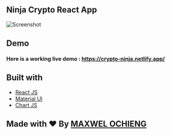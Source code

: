 ## Ninja Crypto React App
![Screenshot](screenshot.png)

## Demo
#### Here is a working live demo :  https://crypto-ninja.netlify.app/


## Built with 

- [React JS](https://reactjs.org/)
- [Material UI](https://v4.mui.com/)
- [Chart JS](https://reactchartjs.github.io/react-chartjs-2/#/)

## Made with ♥ By [MAXWEL OCHIENG](https://www.instagram/devmaxwel)
